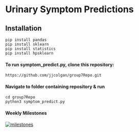 # Urinary Symptom Predictions
## Installation
    pip install pandas
    pip install sklearn
    pip install statistics
    pip install hpsklearn

#### To run symptom_predict.py, clone this repository:
    https://github.com/jjcolgan/group7Repo.git
   
#### Navigate to folder containing repository & run
    cd group7Repo
    python3 symptom_predict.py
    
#### Weekly Milestones
[
![milestones](https://user-images.githubusercontent.com/62032266/114088498-b1b82700-987a-11eb-9eef-ebf824d695cc.PNG)
](url)
